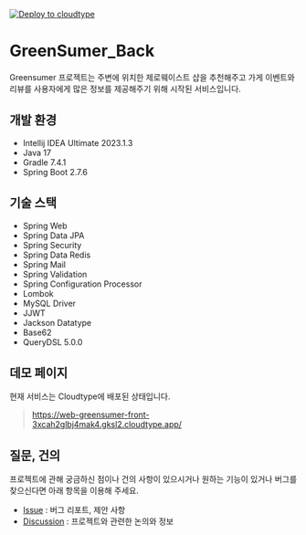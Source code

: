 [![Deploy to cloudtype](https://github.com/SWYG-GreenSumer/GreenSumer_Back/actions/workflows/deploy.yml/badge.svg?branch=main)](https://github.com/SWYG-GreenSumer/GreenSumer_Back/actions/workflows/deploy.yml)

# GreenSumer_Back

Greensumer 프로젝트는 주변에 위치한 제로웨이스트 샵을 추천해주고 가게 이벤트와 리뷰를 사용자에게 많은 정보를 제공해주기 위해 시작된 서비스입니다.

## 개발 환경

- Intellij IDEA Ultimate 2023.1.3
- Java 17
- Gradle 7.4.1
- Spring Boot 2.7.6

## 기술 스택

- Spring Web
- Spring Data JPA
- Spring Security
- Spring Data Redis
- Spring Mail
- Spring Validation
- Spring Configuration Processor
- Lombok
- MySQL Driver
- JJWT
- Jackson Datatype
- Base62
- QueryDSL 5.0.0

## 데모 페이지

현재 서비스는 Cloudtype에 배포된 상태입니다.

> https://web-greensumer-front-3xcah2glbj4mak4.gksl2.cloudtype.app/

## 질문, 건의

프로젝트에 관해 궁금하신 점이나 건의 사항이 있으시거나 원하는 기능이 있거나 버그를 찾으신다면 아래 항목을 이용해 주세요.

- [Issue](https://github.com/SWYG-GreenSumer/GreenSumer_Back/issues) : 버그 리포트, 제안 사항
- [Discussion](https://github.com/SWYG-GreenSumer/GreenSumer_Back/discussions) : 프로젝트와 관련한 논의와 정보 